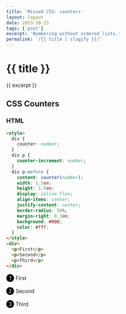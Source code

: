 ```yaml
---
title: 'Missed CSS: counters'
layout: layout
date: 2023-10-23
tags: ['post']
excerpt: 'Numbering without ordered lists.'
permalink: '/{{ title | slugify }}/'
---
```


<hgroup>
	<h1>{{ title }}</h1>
	<p>{{ excerpt }}</p>
</hgroup>

## CSS Counters

### HTML

```html
<style>
  div {
    counter: number;
  }
  div p {
    counter-increment: number;
  }
  div p:before {
    content: counter(number);
    width: 1.5em;
    height: 1.5em;
    display: inline-flex;
    align-items: center;
    justify-content: center;
    border-radius: 50%;
    margin-right: 0.3em;
    background: #000;
    color: #fff;
  }
</style>
<div>
  <p>First</p>
  <p>Second</p>
  <p>Third</p>
</div>
```

<style>
	div.a {
		counter: number;
	}

	div.a p {
		counter-increment: number;
	}

	div.a p:before {
		content: counter(number);
		width: 1.5em;
		height: 1.5em;
		display: inline-flex;
		align-items: center;
		justify-content: center;
		border-radius: 50%;
		margin-right: 0.3em;
		background: #000;
		color: #fff;

	}
</style>

<div class="ui segment a">
  <p>First</p>
  <p>Second</p>
  <p>Third</p>
</div>
